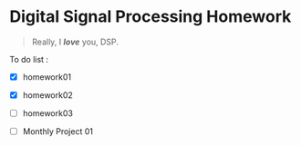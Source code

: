 # Digital Signal Processing Homework

> Really, I ***love*** you, DSP.

To do list :

- [x] homework01

- [x] homework02

- [ ] homework03
- [ ] Monthly Project 01